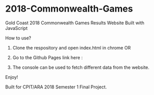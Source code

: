# 2018-Commonwealth-Games
Gold Coast 2018 Commonwealth Games Results Website Built with JavaScript

How to use?

1. Clone the respository and open index.html in chrome OR
1. Go to the Github Pages link here :

2. The console can be used to fetch different data from the website.

Enjoy!

Built for CPIT/ARA 2018 Semester 1 Final Project.
